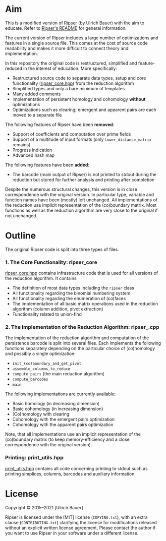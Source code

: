 # Aim

This is a modified version of [Ripser](https://github.com/Ripser/ripser) (by Ulrich Bauer) with the aim to educate. Refer to [Ripser's README](https://github.com/Ripser/ripser/README.md) for general information.

The current version of Ripser includes a large number of optimizations and features in a single source file. This comes at the cost of source code readability and makes it more difficult to connect theory and implementation.

In this repository the original code is restructured, simplified and feature-reduced in the interest of education. More specifically:
- Restructured source code to separate data types, setup and core functionality ([ripser\_core.hpp](./ripser_core.hpp)) from the reduction algorithm
- Simplified types and only a bare minimum of templates
- Many added comments
- Implementation of persistent homology and cohomology **without** optimizations
- Optimizations such as clearing, emergent and apparent pairs are each moved to a separate file

The following features of Ripser have been **removed**:
- Support of coefficients and computation over prime fields
- Support of a multitude of input formats (only `lower_distance_matrix` remains)
- Progress indication
- Advanced hash map

The following features have been **added**:
- The barcode (main output of Ripser) is not printed to stdout during the reduction but stored for further analysis and printing after completion

Despite the numerous structural changes, this version is in close correspondence with the original version. In particular type, variable and function names have been (mostly) left unchanged. All implementations of the reduction use implicit representation of the (co)boundary matrix. Most functions as well as the reduction algorithm are very close to the original if not unchanged.

# Outline

The original Ripser code is split into three types of files.

### 1. The Core Functionality: ripser\_core

[ripser\_core.hpp](./ripser_core.hpp) contains infrastructure code that is used for all versions of the reduction algorithm. It contains
- The definition of most data types including the `ripser` class
- All functionality regarding the binomial numbering system
- All functionality regarding the enumeration of (co)faces
- The implementation of all basic matrix operations used in the reduction algorithm (column addition, pivot extraction)
- Functionality related to union-find

### 2. The Implementation of the Reduction Algorithm: ripser\_<impl>.cpp

The implementation of the reduction algorithm and computation of the persistence barcode is split into several files. Each implements the following functions separately depending on the particular choice of (co)homology and possibly a single optimization:
- `init_(co)boundary_and_get_pivot`
- `assemble_columns_to_reduce`
- `compute_pairs` (the main reduction algorithm)
- `compute_barcodes`
- `main`

The following implementations are currently available:
- Basic homology (in decreasing dimension)
- Basic cohomology (in increasing dimension)
- (Co)homology with clearing
- Cohomology with the emergent pairs optimization
- Cohomology with the apparent pairs optimization

Note, that all implementations use an implicit representation of the (co)boundary matrix (to keep memory-efficiency and a close correspondence with the original version).

### Printing: print\_utils.hpp

[print\_utils.hpp](./print_utils.hpp) contains all code concerning printing to stdout such as printing simplices, columns, barcodes and auxiliary information


# License

Copyright © 2015–2021 [Ulrich Bauer]

Ripser is licensed under the [MIT] license (`COPYING.txt`), with an extra clause (`CONTRIBUTING.txt`) clarifying the license for modifications released without an explicit written license agreement.  Please contact the author if you want to use Ripser in your software under a different license.
